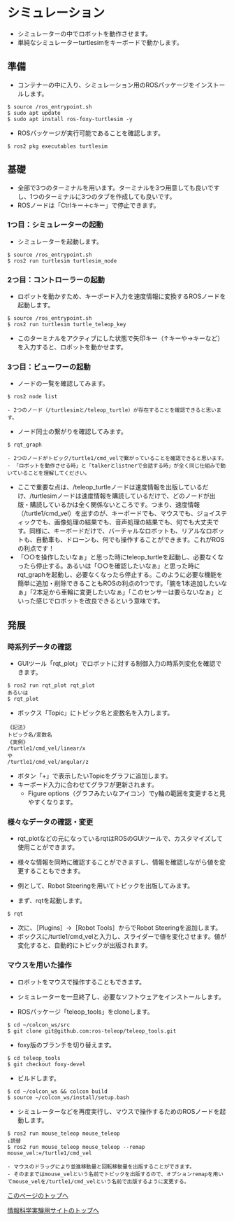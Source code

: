 # シミュレーション
- シミュレーターの中でロボットを動作させます。
- 単純なシミュレーターturtlesimをキーボードで動かします。  

## 準備
- コンテナーの中に入り、シミュレーション用のROSパッケージをインストールします。
```
$ source /ros_entrypoint.sh
$ sudo apt update
$ sudo apt install ros-foxy-turtlesim -y
```

- ROSパッケージが実行可能であることを確認します。
```
$ ros2 pkg executables turtlesim
```

## 基礎
- 全部で3つのターミナルを用います。ターミナルを3つ用意しても良いですし、1つのターミナルに3つのタブを作成しても良いです。
- ROSノードは「Ctrlキー＋cキー」で停止できます。

### 1つ目：シミュレーターの起動
- シミュレーターを起動します。
```
$ source /ros_entrypoint.sh
$ ros2 run turtlesim turtlesim_node
```

### 2つ目：コントローラーの起動
- ロボットを動かすため、キーボード入力を速度情報に変換するROSノードを起動します。
```
$ source /ros_entrypoint.sh
$ ros2 run turtlesim turtle_teleop_key
```

- このターミナルをアクティブにした状態で矢印キー（↑キーや→キーなど）を入力すると、ロボットを動かせます。

### 3つ目：ビューワーの起動
- ノードの一覧を確認してみます。
```
$ ros2 node list
```
    - 2つのノード（/turtlesimと/teleop_turtle）が存在することを確認できると思います。

- ノード同士の繋がりを確認してみます。
```
$ rqt_graph
```
    - 2つのノードがトピック/turtle1/cmd_velで繋がっていることを確認できると思います。
    - 「ロボットを動作させる時」と「talkerとlistnerで会話する時」が全く同じ仕組みで動いていることを理解してください。

- ここで重要な点は、/teleop_turtleノードは速度情報を出版しているだけ、/turtlesimノードは速度情報を購読しているだけで、どのノードが出版・購読しているかは全く関係ないところです。つまり、速度情報（/turtle1/cmd_vel）を出すのが、キーボードでも、マウスでも、ジョイスティックでも、画像処理の結果でも、音声処理の結果でも、何でも大丈夫です。同様に、キーボードだけで、バーチャルなロボットも、リアルなロボットも、自動車も、ドローンも、何でも操作することができます。これがROSの利点です！
- 「○○を操作したいなぁ」と思った時にteleop_turtleを起動し、必要なくなったら停止する。あるいは「○○を確認したいなぁ」と思った時にrqt_graphを起動し、必要なくなったら停止する。このように必要な機能を簡単に追加・削除できることもROSの利点の1つです。「腕を1本追加したいなぁ」「2本足から車輪に変更したいなぁ」「このセンサーは要らないなぁ」といった感じでロボットを改良できるという意味です。

## 発展

### 時系列データの確認
- GUIツール「rqt_plot」でロボットに対する制御入力の時系列変化を確認できます。
```
$ ros2 run rqt_plot rqt_plot
あるいは
$ rqt_plot
```

- ボックス「Topic」にトピック名と変数名を入力します。
```
《記法》
トピック名/変数名
《実例》
/turtle1/cmd_vel/linear/x
や
/turtle1/cmd_vel/angular/z
```
- ボタン「+」で表示したいTopicをグラフに追加します。
- キーボード入力に合わせてグラフが更新されます。
    - Figure options（グラフみたいなアイコン）でy軸の範囲を変更すると見やすくなります。

### 様々なデータの確認・変更
- rqt_plotなどの元になっているrqtはROSのGUIツールで、カスタマイズして使用ことができます。
- 様々な情報を同時に確認することができますし、情報を確認しながら値を変更することもできます。

- 例として、Robot Steeringを用いてトピックを出版してみます。
- まず、rqtを起動します。
```
$ rqt
```
- 次に、［Plugins］→［Robot Tools］からでRobot Steeringを追加します。
- ボックスに/turtle1/cmd_velと入力し、スライダーで値を変化させます。値が変化すると、自動的にトピックが出版されます。

### マウスを用いた操作
- ロボットをマウスで操作することもできます。
- シミュレーターを一旦終了し、必要なソフトウェアをインストールします。

- ROSパッケージ「teleop_tools」をcloneします。
```
$ cd ~/colcon_ws/src
$ git clone git@github.com:ros-teleop/teleop_tools.git
```

- foxy版のブランチを切り替えます。
```
$ cd teleop_tools
$ git checkout foxy-devel
```

- ビルドします。
```
$ cd ~/colcon_ws && colcon build
$ source ~/colcon_ws/install/setup.bash
```

- シミュレーターなどを再度実行し、マウスで操作するためのROSノードを起動します。
```
$ ros2 run mouse_teleop mouse_teleop
↓読替
$ ros2 run mouse_teleop mouse_teleop --remap mouse_vel:=/turtle1/cmd_vel
```
    - マウスのドラッグにより並進移動量と回転移動量を出版することができます。
    - そのままではmouse_velという名前でトピックを出版するので、オプションremapを用いてmouse_velを/turtle1/cmd_velという名前で出版するように変更する。

[このページのトップへ](#)

[情報科学実験用サイトのトップへ](https://stl-apu.github.io/laboratory_experiments/)
